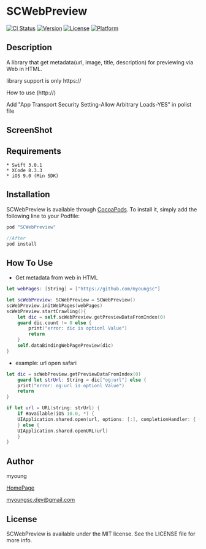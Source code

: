 # SCWebPreview
[![CI Status](http://img.shields.io/travis/myoungsc/SCWebPreview.svg?style=flat)](https://travis-ci.org/myoungsc/SCWebPreview)
[![Version](https://img.shields.io/cocoapods/v/SCWebPreview.svg?style=flat)](http://cocoapods.org/pods/SCWebPreview)
[![License](https://img.shields.io/cocoapods/l/SCWebPreview.svg?style=flat)](http://cocoapods.org/pods/SCWebPreview)
[![Platform](https://img.shields.io/cocoapods/p/SCWebPreview.svg?style=flat)](http://cocoapods.org/pods/SCWebPreview)


## Description
A library that get metadata(url, image, title, description) for previewing via Web in HTML.

library support is only https://

How to use (http://)

Add "App Transport Security Setting-Allow Arbitrary Loads-YES" in polist file

## ScreenShot

## Requirements
```
* Swift 3.0.1
* XCode 8.3.3
* iOS 9.0 (Min SDK)
```

## Installation
SCWebPreview is available through [CocoaPods](http://cocoapods.org). To install
it, simply add the following line to your Podfile:

```swift
pod "SCWebPreview"

//After
pod install
```

## How To Use
- Get metadata from web in HTML

```swift
let webPages: [String] = ["https://github.com/myoungsc"]

let scWebPreview: SCWebPreview = SCWebPreview()
scWebPreview.initWebPages(webPages)
scWebPreview.startCrawling(){
    let dic = self.scWebPreview.getPreviewDataFromIndex(0)
    guard dic.count != 0 else {
        print("error: dic is optionl Value")
        return
    }
    self.dataBindingWebPagePreview(dic)
}
```

- example: url open safari

```Swift
let dic = scWebPreview.getPreviewDataFromIndex(0)
    guard let strUrl: String = dic["og:url"] else {
    print("error: og:url is optionl Value")
    return
}

if let url = URL(string: strUrl) {
    if #available(iOS 10.0, *) {
    UIApplication.shared.open(url, options: [:], completionHandler: { (result) in })
    } else {
    UIApplication.shared.openURL(url)
    }
}
```

## Author
myoung

[HomePage](http://devsc.tistory.com)

<myoungsc.dev@gmail.com>


## License
SCWebPreview is available under the MIT license. See the LICENSE file for more info.
